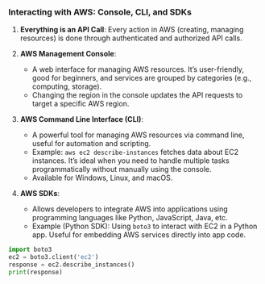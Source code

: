 ### Interacting with AWS: Console, CLI, and SDKs

1. **Everything is an API Call**: Every action in AWS (creating, managing resources) is done through authenticated and authorized API calls.
    
2. **AWS Management Console**:
    
    - A web interface for managing AWS resources. It’s user-friendly, good for beginners, and services are grouped by categories (e.g., computing, storage).
    - Changing the region in the console updates the API requests to target a specific AWS region.
3. **AWS Command Line Interface (CLI)**:
    
    - A powerful tool for managing AWS resources via command line, useful for automation and scripting.
    - Example: `aws ec2 describe-instances` fetches data about EC2 instances. It’s ideal when you need to handle multiple tasks programmatically without manually using the console.
    - Available for Windows, Linux, and macOS.
4. **AWS SDKs**:
    
    - Allows developers to integrate AWS into applications using programming languages like Python, JavaScript, Java, etc.
    - Example (Python SDK): Using `boto3` to interact with EC2 in a Python app. Useful for embedding AWS services directly into app code. 
  
``` python
import boto3
ec2 = boto3.client('ec2')
response = ec2.describe_instances()
print(response)
```